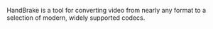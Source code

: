 HandBrake is a tool for converting video from nearly any format to a selection of modern, widely supported codecs.

